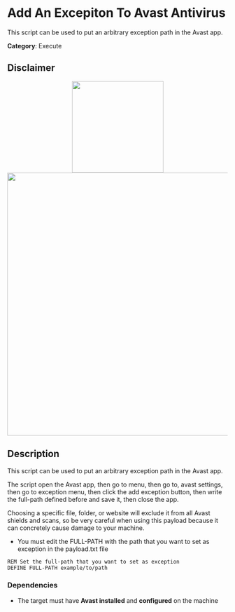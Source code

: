 # Add An Excepiton To Avast Antivirus

This script can be used to put an arbitrary exception path in the Avast app.

**Category**: Execute

## Disclaimer

<div align=center>

<img src="https://github.com/aleff-github/my-flipper-shits/blob/main/img/gif/flipper_zero%20(15).gif?raw=true" width="209" /><br><img src="https://github.com/aleff-github/my-flipper-shits/blob/main/img/DISCLAIMER.png?raw=true" width="600" />

</div>

## Description

This script can be used to put an arbitrary exception path in the Avast app.

The script open the Avast app, then go to menu, then go to, avast settings, then go to exception menu, then click the add exception button, then write the full-path defined before and save it, then close the app.

Choosing a specific file, folder, or website will exclude it from all Avast shields and scans, so be very careful when using this payload because it can concretely cause damage to your machine.

- You must edit the FULL-PATH with the path that you want to set as exception in the payload.txt file

```DuckyScript
REM Set the full-path that you want to set as exception
DEFINE FULL-PATH example/to/path
```

### Dependencies

* The target must have **Avast installed** and **configured** on the machine